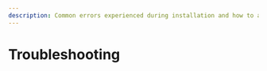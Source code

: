 ```yaml
---
description: Common errors experienced during installation and how to address them
---
```


# Troubleshooting

